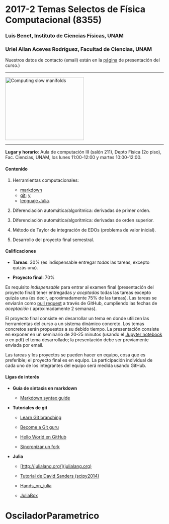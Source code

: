 # 2017-2 Temas Selectos de Física Computacional (8355)

### Luis Benet, [Instituto de Ciencias Físicas](http://www.fis.unam.mx/benet), UNAM
### Uriel Allan Aceves Rodríguez, Facultad de Ciencias, UNAM

Nuestros datos de contacto (email) están en la [página](http://www.fciencias.unam.mx/docencia/horarios/presentacion/280981) de presentación del curso.)


-----

<img src="https://wikis.bris.ac.uk/download/attachments/21725268/dko_fn_a03.gif" title="Computing slow manifolds" width="250" height="200" align="center">

---



**Lugar y horario**:
Aula de computación III (salón 211), Depto Física (2o piso), Fac. Ciencias, UNAM,
los lunes 11:00-12:00 y martes 10:00-12:00.



#### Contenido

1. Herramientas computacionales:
    - [markdown](https://confluence.atlassian.com/display/STASH/Markdown+syntax+guide)
    - [git](https://www.atlassian.com/git/tutorials/); y,
    - [lenguaje Julia](http://julialang.org).


1. Diferenciación automática/algorítmica: derivadas de primer orden.

3. Diferenciación automática/algorítmica: derivadas de orden superior.

4. Método de Taylor de integración de EDOs (problema de valor inicial).

5. Desarrollo del proyecto final semestral.


#### Calificaciones

- **Tareas**: 30% (es indispensable entregar *todas* las tareas,
excepto quizás una).

- **Proyecto final**: 70%

Es requisito *indispensable* para entrar al examen final
(presentación del proyecto final) tener entregadas *y aceptadas*
todas las tareas excepto quizás una (es decir, aproximadamente
75% de las tareas).
Las tareas se enviarán como
[pull request](https://help.github.com/articles/using-pull-requests/)
a través de GitHub, cumpliendo las fechas de *aceptación* (
aproximadamente 2 semanas).

El proyecto final consiste en desarrollar un tema en donde utilizen
las herramientas del curso a un sistema dinámico concreto. Los temas
concretos serán propuestos a su debido tiempo. La presentación
consiste en exponer en un seminario de 20-25 minutos (usando el
[Jupyter notebook](jupyter.org) o en pdf) el tema desarrollado;
la presentación debe ser previamente enviada por email.

Las tareas y los proyectos se pueden hacer en equipo, cosa que es
preferible; el proyecto final es en equipo. La participación individual
de cada uno de los integrantes del equipo será medida usando GitHub.

#### Ligas de interés

- **Guía de sintaxis en markdown**

	- [Markdown syntax guide](https://confluence.atlassian.com/display/STASH/Markdown+syntax+guide)


- **Tutoriales de git**

    - [Learn Git branching](http://pcottle.github.io/learnGitBranching)

	- [Become a Git guru](https://www.atlassian.com/git/tutorials/)

	- [Hello World en GitHub](https://guides.github.com/activities/hello-world/)

	- [Sincronizar un fork](https://help.github.com/articles/syncing-a-fork/)

- **Julia**
	- [http://julialang.org/](julialang.org)

	- [Tutorial de David Sanders (scipy2014)](https://github.com/dpsanders/scipy_2014_julia)

	- [Hands_on_julia](https://github.com/dpsanders/hands_on_julia)

	- [JuliaBox](juliabox.org)
# OsciladorParametrico
